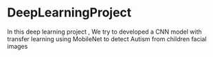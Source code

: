 # DeepLearningProject

In this deep learning project , We try to developed a CNN model with transfer learning using MobileNet to detect Autism from children facial images
